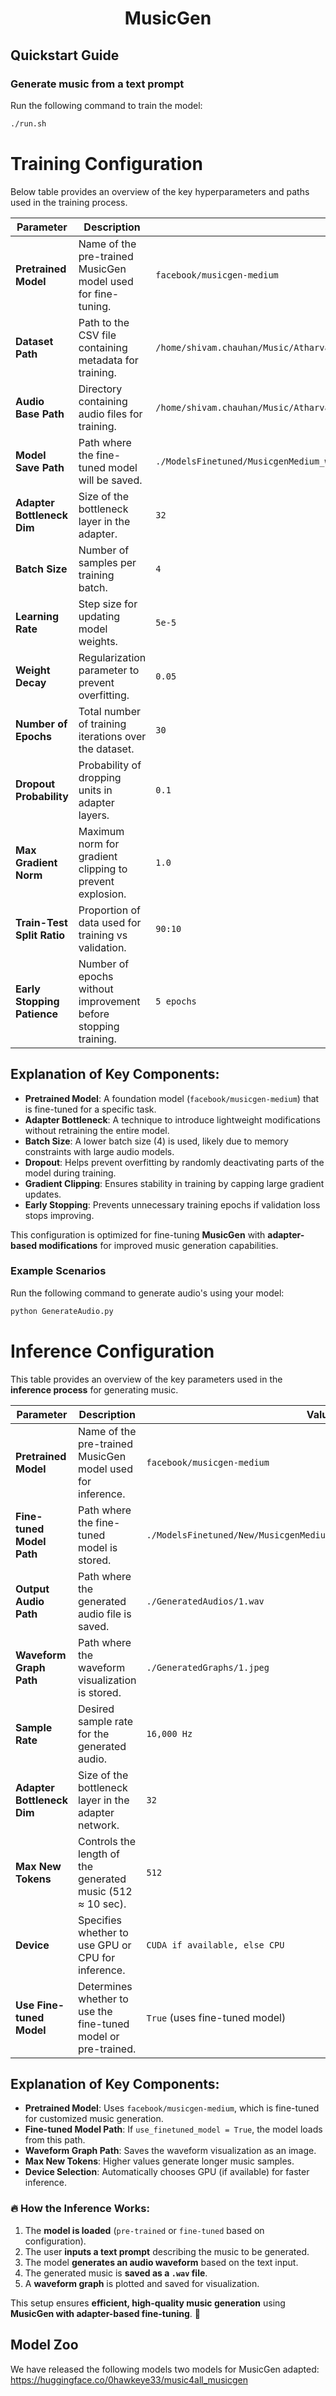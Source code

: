 <div align="center">

# MusicGen

</div>

## Quickstart Guide

### Generate music from a text prompt  
Run the following command to train the model:  

```sh
./run.sh

```

# Training Configuration

Below table provides an overview of the key hyperparameters and paths used in the training process.

| Parameter                 | Description                                              | Value                                                      |
|---------------------------|----------------------------------------------------------|------------------------------------------------------------|
| **Pretrained Model**      | Name of the pre-trained MusicGen model used for fine-tuning. | `facebook/musicgen-medium`                                  |
| **Dataset Path**          | Path to the CSV file containing metadata for training.  | `/home/shivam.chauhan/Music/Atharva/Processed_Dataset/Makam_32KHz/metadata.csv` |
| **Audio Base Path**       | Directory containing audio files for training.          | `/home/shivam.chauhan/Music/Atharva/Processed_Dataset/Makam_32KHz/` |
| **Model Save Path**       | Path where the fine-tuned model will be saved.         | `./ModelsFinetuned/MusicgenMedium_with_adapters_EncoderDecoder_newMaqam.pt` |
| **Adapter Bottleneck Dim**| Size of the bottleneck layer in the adapter.            | `32`                                                        |
| **Batch Size**            | Number of samples per training batch.                    | `4`                                                         |
| **Learning Rate**         | Step size for updating model weights.                    | `5e-5`                                                      |
| **Weight Decay**          | Regularization parameter to prevent overfitting.        | `0.05`                                                      |
| **Number of Epochs**      | Total number of training iterations over the dataset.    | `30`                                                        |
| **Dropout Probability**   | Probability of dropping units in adapter layers.        | `0.1`                                                       |
| **Max Gradient Norm**     | Maximum norm for gradient clipping to prevent explosion. | `1.0`                                                       |
| **Train-Test Split Ratio**| Proportion of data used for training vs validation.      | `90:10`                                                     |
| **Early Stopping Patience** | Number of epochs without improvement before stopping training. | `5 epochs`                                                 |

## Explanation of Key Components:
- **Pretrained Model**: A foundation model (`facebook/musicgen-medium`) that is fine-tuned for a specific task.
- **Adapter Bottleneck**: A technique to introduce lightweight modifications without retraining the entire model.
- **Batch Size**: A lower batch size (4) is used, likely due to memory constraints with large audio models.
- **Dropout**: Helps prevent overfitting by randomly deactivating parts of the model during training.
- **Gradient Clipping**: Ensures stability in training by capping large gradient updates.
- **Early Stopping**: Prevents unnecessary training epochs if validation loss stops improving.

This configuration is optimized for fine-tuning **MusicGen** with **adapter-based modifications** for improved music generation capabilities.


### Example Scenarios
Run the following command to generate audio's using your model:  

```sh
python GenerateAudio.py

```

# Inference Configuration

This table provides an overview of the key parameters used in the **inference process** for generating music.

| Parameter                 | Description                                               | Value                                                      |
|---------------------------|-----------------------------------------------------------|------------------------------------------------------------|
| **Pretrained Model**      | Name of the pre-trained MusicGen model used for inference. | `facebook/musicgen-medium`                                  |
| **Fine-tuned Model Path** | Path where the fine-tuned model is stored.                | `./ModelsFinetuned/New/MusicgenMedium_with_adapters_EncoderDecoder.pt` |
| **Output Audio Path**     | Path where the generated audio file is saved.             | `./GeneratedAudios/1.wav`                                  |
| **Waveform Graph Path**   | Path where the waveform visualization is stored.          | `./GeneratedGraphs/1.jpeg`                                 |
| **Sample Rate**           | Desired sample rate for the generated audio.              | `16,000 Hz`                                                |
| **Adapter Bottleneck Dim**| Size of the bottleneck layer in the adapter network.      | `32`                                                     |
| **Max New Tokens**        | Controls the length of the generated music (512 ≈ 10 sec). | `512`                                                      |
| **Device**               | Specifies whether to use GPU or CPU for inference.        | `CUDA if available, else CPU`                             |
| **Use Fine-tuned Model**  | Determines whether to use the fine-tuned model or pre-trained. | `True` (uses fine-tuned model)                            |

## Explanation of Key Components:
- **Pretrained Model**: Uses `facebook/musicgen-medium`, which is fine-tuned for customized music generation.
- **Fine-tuned Model Path**: If `use_finetuned_model = True`, the model loads from this path.
- **Waveform Graph Path**: Saves the waveform visualization as an image.
- **Max New Tokens**: Higher values generate longer music samples.
- **Device Selection**: Automatically chooses GPU (if available) for faster inference.

### 🔥 How the Inference Works:
1. The **model is loaded** (`pre-trained` or `fine-tuned` based on configuration).
2. The user **inputs a text prompt** describing the music to be generated.
3. The model **generates an audio waveform** based on the text input.
4. The generated music is **saved as a `.wav` file**.
5. A **waveform graph** is plotted and saved for visualization.

This setup ensures **efficient, high-quality music generation** using **MusicGen with adapter-based fine-tuning**. 🚀


## Model Zoo

We have released the following models two models for MusicGen adapted: https://huggingface.co/0hawkeye33/music4all_musicgen




